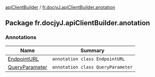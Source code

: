[apiClientBuilder](../index.md) / [fr.docjyJ.apiClientBuilder.anotation](./index.md)

## Package fr.docjyJ.apiClientBuilder.anotation

### Annotations

| Name | Summary |
|---|---|
| [EndpointURL](-endpoint-u-r-l/index.md) | `annotation class EndpointURL` |
| [QueryParameter](-query-parameter/index.md) | `annotation class QueryParameter` |
